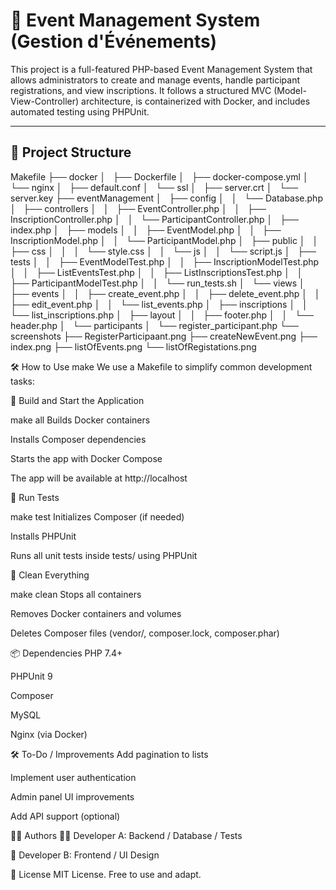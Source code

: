 # 🎉 Event Management System (Gestion d'Événements)

This project is a full-featured PHP-based Event Management System that allows administrators to create and manage events, handle participant registrations, and view inscriptions. It follows a structured MVC (Model-View-Controller) architecture, is containerized with Docker, and includes automated testing using PHPUnit.

---

## 📁 Project Structure
Makefile
├── docker
│   ├── Dockerfile
│   ├── docker-compose.yml
│   └── nginx
│       ├── default.conf
│       └── ssl
│           ├── server.crt
│           └── server.key
├── eventManagement
│   ├── config
│   │   └── Database.php
│   ├── controllers
│   │   ├── EventController.php
│   │   ├── InscriptionController.php
│   │   └── ParticipantController.php
│   ├── index.php
│   ├── models
│   │   ├── EventModel.php
│   │   ├── InscriptionModel.php
│   │   └── ParticipantModel.php
│   ├── public
│   │   ├── css
│   │   │   └── style.css
│   │   └── js
│   │       └── script.js
│   ├── tests
│   │   ├── EventModelTest.php
│   │   ├── InscriptionModelTest.php
│   │   ├── ListEventsTest.php
│   │   ├── ListInscriptionsTest.php
│   │   ├── ParticipantModelTest.php
│   │   └── run_tests.sh
│   └── views
│       ├── events
│       │   ├── create_event.php
│       │   ├── delete_event.php
│       │   ├── edit_event.php
│       │   └── list_events.php
│       ├── inscriptions
│       │   └── list_inscriptions.php
│       ├── layout
│       │   ├── footer.php
│       │   └── header.php
│       └── participants
│           └── register_participant.php
└── screenshots
    ├── RegisterParticipaant.png
    ├── createNewEvent.png
    ├── index.png
    ├── listOfEvents.png
    └── listOfRegistations.png

🛠️ How to Use make
We use a Makefile to simplify common development tasks:

🔧 Build and Start the Application

make all
Builds Docker containers

Installs Composer dependencies

Starts the app with Docker Compose

The app will be available at http://localhost

🧪 Run Tests

make test
Initializes Composer (if needed)

Installs PHPUnit

Runs all unit tests inside tests/ using PHPUnit

🧹 Clean Everything

make clean
Stops all containers

Removes Docker containers and volumes

Deletes Composer files (vendor/, composer.lock, composer.phar)

📦 Dependencies
PHP 7.4+

PHPUnit 9

Composer

MySQL

Nginx (via Docker)

🛠️ To-Do / Improvements
Add pagination to lists

Implement user authentication

Admin panel UI improvements

Add API support (optional)

🧑‍💻 Authors
👨‍💻 Developer A: Backend / Database / Tests

🎨 Developer B: Frontend / UI Design

📃 License
MIT License. Free to use and adapt.
